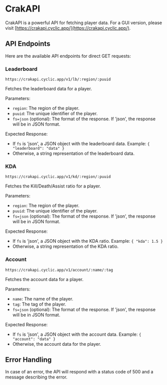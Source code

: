 # CrakAPI

CrakAPI is a powerful API for fetching player data. 
For a GUI version, please visit [https://crakapi.cyclic.app/](https://crakapi.cyclic.app/).

## API Endpoints

Here are the available API endpoints for direct GET requests:

### Leaderboard

`https://crakapi.cyclic.app/v1/lb/:region/:puuid`

Fetches the leaderboard data for a player.

Parameters:
- `region`: The region of the player.
- `puuid`: The unique identifier of the player.
- `fs=json` (optional): The format of the response. If 'json', the response will be in JSON format.

Expected Response:
- If `fs` is 'json', a JSON object with the leaderboard data. Example: `{ "leaderboard": "data" }`
- Otherwise, a string representation of the leaderboard data.

### KDA

`https://crakapi.cyclic.app/v1/kd/:region/:puuid`

Fetches the Kill/Death/Assist ratio for a player.

Parameters:
- `region`: The region of the player.
- `puuid`: The unique identifier of the player.
- `fs=json` (optional): The format of the response. If 'json', the response will be in JSON format.

Expected Response:
- If `fs` is 'json', a JSON object with the KDA ratio. Example: `{ "kda": 1.5 }`
- Otherwise, a string representation of the KDA ratio.

### Account

`https://crakapi.cyclic.app/v1/account/:name/:tag`

Fetches the account data for a player.

Parameters:
- `name`: The name of the player.
- `tag`: The tag of the player.
- `fs=json` (optional): The format of the response. If 'json', the response will be in JSON format.

Expected Response:
- If `fs` is 'json', a JSON object with the account data. Example: `{ "account": "data" }`
- Otherwise, the account data for the player.

## Error Handling

In case of an error, the API will respond with a status code of 500 and a message describing the error.